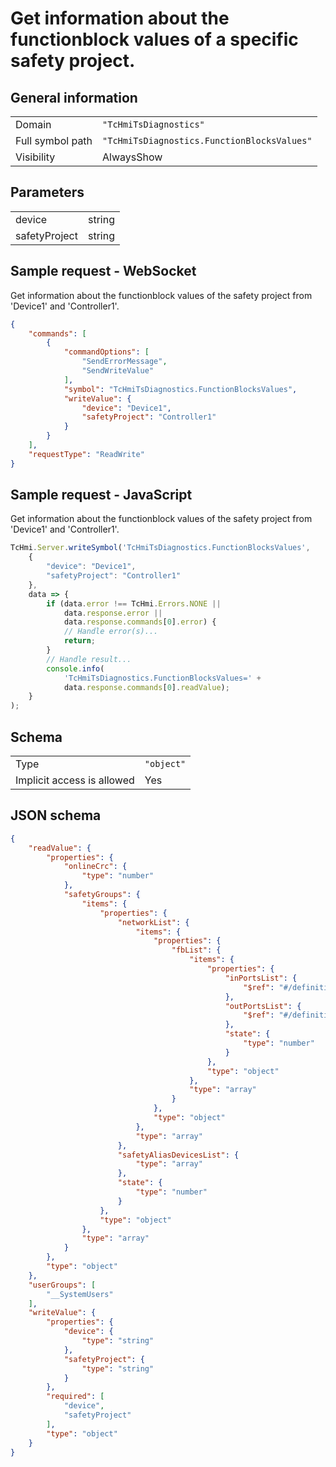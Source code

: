 # Get information about the functionblock values of a specific safety project.

## General information

|  |  |
| - | - |
| Domain | `"TcHmiTsDiagnostics"` |
| Full symbol path | `"TcHmiTsDiagnostics.FunctionBlocksValues"` |
| Visibility | AlwaysShow |

## Parameters

|  |  |
| - | - |
| device | string |
| safetyProject | string |

## Sample request - WebSocket

Get information about the functionblock values of the safety project from 'Device1' and 'Controller1'.
```json
{
    "commands": [
        {
            "commandOptions": [
                "SendErrorMessage",
                "SendWriteValue"
            ],
            "symbol": "TcHmiTsDiagnostics.FunctionBlocksValues",
            "writeValue": {
                "device": "Device1",
                "safetyProject": "Controller1"
            }
        }
    ],
    "requestType": "ReadWrite"
}
```

## Sample request - JavaScript

Get information about the functionblock values of the safety project from 'Device1' and 'Controller1'.
```javascript
TcHmi.Server.writeSymbol('TcHmiTsDiagnostics.FunctionBlocksValues',
    {
        "device": "Device1",
        "safetyProject": "Controller1"
    },
    data => {
        if (data.error !== TcHmi.Errors.NONE ||
            data.response.error ||
            data.response.commands[0].error) {
            // Handle error(s)...
            return;
        }
        // Handle result...
        console.info(
            'TcHmiTsDiagnostics.FunctionBlocksValues=' +
            data.response.commands[0].readValue);
    }
);
```

## Schema

|  |  |
| - | - |
| Type | `"object"` |
| Implicit access is allowed | Yes |

## JSON schema

```json
{
    "readValue": {
        "properties": {
            "onlineCrc": {
                "type": "number"
            },
            "safetyGroups": {
                "items": {
                    "properties": {
                        "networkList": {
                            "items": {
                                "properties": {
                                    "fbList": {
                                        "items": {
                                            "properties": {
                                                "inPortsList": {
                                                    "$ref": "#/definitions/inPortsListValues"
                                                },
                                                "outPortsList": {
                                                    "$ref": "#/definitions/outPortsListValues"
                                                },
                                                "state": {
                                                    "type": "number"
                                                }
                                            },
                                            "type": "object"
                                        },
                                        "type": "array"
                                    }
                                },
                                "type": "object"
                            },
                            "type": "array"
                        },
                        "safetyAliasDevicesList": {
                            "type": "array"
                        },
                        "state": {
                            "type": "number"
                        }
                    },
                    "type": "object"
                },
                "type": "array"
            }
        },
        "type": "object"
    },
    "userGroups": [
        "__SystemUsers"
    ],
    "writeValue": {
        "properties": {
            "device": {
                "type": "string"
            },
            "safetyProject": {
                "type": "string"
            }
        },
        "required": [
            "device",
            "safetyProject"
        ],
        "type": "object"
    }
}
```
